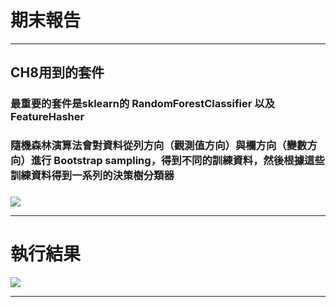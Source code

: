 # 期末報告

---

## CH8用到的套件
### 最重要的套件是sklearn的 RandomForestClassifier 以及 FeatureHasher
### 隨機森林演算法會對資料從列方向（觀測值方向）與欄方向（變數方向）進行 Bootstrap sampling，得到不同的訓練資料，然後根據這些訓練資料得到一系列的決策樹分類器
### 
![](https://imgur.com/MD2fKGL.png)

---
# 執行結果

![](https://imgur.com/k4Yp1gu.png)

---


